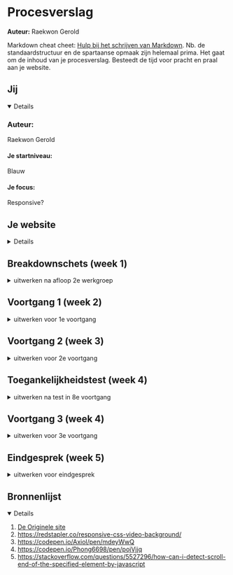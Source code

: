 # Procesverslag
**Auteur:** Raekwon Gerold

Markdown cheat cheet: [Hulp bij het schrijven van Markdown](https://github.com/adam-p/markdown-here/wiki/Markdown-Cheatsheet). Nb. de standaardstructuur en de spartaanse opmaak zijn helemaal prima. Het gaat om de inhoud van je procesverslag. Besteedt de tijd voor pracht en praal aan je website.

## Jij
<details open>

### Auteur:
Raekwon Gerold

#### Je startniveau:
Blauw

#### Je focus:
Responsive?
</details>
 
 ## Je website
<details closed>
 
 ### Je opdracht:
https://playvalorant.com/ en https://playvalorant.com/en-us/agents/

#### Screenshot(s) van de eerste pagina (small screen): 
Home  
<img src="https://i.gyazo.com/d721ef609d03747fcefe94e0b5e294f5.png" width="375px" alt="Valorant Homepage">
<img src="https://i.gyazo.com/c015eabd0d4ef763ff2b1d042e1b5a19.png" width="375px" alt="Valorant Homepage">
<img src="https://i.gyazo.com/710d58b8c04daf49010d843043a5b2bb.png" width="375px" alt="Valorant Homepage">
<img src="https://i.gyazo.com/31a47af035fec6097f60276b36543516.png" width="375px" alt="Valorant Homepage">
<img src="https://i.gyazo.com/e334080399fd67cd50eefe3f37d90d6f.png" width="375px" alt="Valorant Homepage">
<img src="https://i.gyazo.com/9edc7f93c4879339547a910e2ba68b38.png" width="375px" alt="Valorant Homepage">

#### Screenshot(s) van de tweede pagina (small screen):
Agents  
<img src="https://i.gyazo.com/6ff87b8948b761e12b82d37c00634a87.png" width="375px" alt="Valorant Agents">
<img src="https://i.gyazo.com/89aa95a204ed44000070e2611bc31770.png" width="375px" alt="Valorant Agents">
 
</details>
 
 ## Breakdownschets (week 1)

<details closed>
<summary>uitwerken na afloop 2e werkgroep</summary>

### de hele pagina: 
<img src="Opdrachten/Breakdownschets/breakdown1.png" width="375px" alt="homepage">
<img src="Opdrachten/Breakdownschets/breakdown2.png" width="375px" alt="homepage">
<img src="Opdrachten/Breakdownschets/breakdown3.png" width="375px" alt="homepage">
<img src="Opdrachten/Breakdownschets/breakdown4.png" width="375px" alt="homepage">

</details>
 
## Voortgang 1 (week 2)

<details>
<summary>uitwerken voor 1e voortgang</summary>

### Stand van zaken
Ziek Thuis, nog niet veel kunnen doen

</details>
 
## Voortgang 2 (week 3)

<details>
<summary>uitwerken voor 2e voortgang</summary>

### Stand van zaken
Nog steeds ziek thuis

</details>
 
 ## Toegankelijkheidstest (week 4)

<details closed>
<summary>uitwerken na test in 8e voortgang</summary>

(Was nog ziek en werk aan het inhalen deze week)
 
### Bevindingen
Lijst met je bevindingen die in de test naar voren kwamen:


#### Titel eerste bevinding
Hier korte omschrijving (met indien nodig een afbeelding)

Hier een omschrijving van hoe het opgelost kan worden (met indien nodig een afbeelding)


#### Titel tweede bevinding. 
Hier korte omschrijving (met indien nodig een afbeelding)

Hier een omschrijving van hoe het opgelost kan worden (met indien nodig een afbeelding)


#### Titel volgende bevinding. 
Hier korte omschrijving (met indien nodig een afbeelding)

Hier een omschrijving van hoe het opgelost kan worden (met indien nodig een afbeelding)


#### Titel nog een bevinding. 
Hier korte omschrijving (met indien nodig een afbeelding)

Hier een omschrijving van hoe het opgelost kan worden (met indien nodig een afbeelding)

</details>

## Voortgang 3 (week 4)

<details>
<summary>uitwerken voor 3e voortgang</summary>

### Stand van zaken
Ging goed:
 - Voelde me beter en kon er eindelijk zijn
 - Goed feedback gekregen op mijn werk
 - Ging in mijn ogen beter dan dat ik dacht
 
 Ging slecht:
 - Nog niet klaar
 - Kleine errors door size verschil van thuis monitor en andere monitoren
 - Background text dat niet mee wilt scalen


### Agenda voor meeting
samen met je groepje opstellen

| Raekwon      | student 2          | student 3    | student 4        |
| ---            | ---                | ---          | ---              |
| Hoe ver ben ik?  | en dit             | en ik dit    | en dan ik dat    |
| ... | dit als er tijd is | nog een punt | dit wil ik zeker |
| ...            | ...                | ...          | ...              |


### Verslag van meeting

- Werk aan je classes gebruik
- Kijk naar een micro-interactie voor de agents pagina
- Verwijder zo veel mogelijk classes

</details>

## Eindgesprek (week 5)

<details>
<summary>uitwerken voor eindgesprek</summary>

### Stand van zaken
Ging goed:
 - Denk dat ik verder ben dan dat ik dacht
 
 Ging slecht:
 - Paar sections moeten weghalen door overtollige animaties
 - animation gebruik bij agents gaat niet lekker

### Screenshot(s)

hier screenshot(s) van je eindresultaat  
 
Home  
<img src="https://i.gyazo.com/909b976dd105bb410dd68b795bf669c1.png" width="375px" alt="Valorant Homepage">
<img src="https://i.gyazo.com/b0706cf668818241280e28a755ef0657.png" width="375px" alt="Valorant Homepage">
<img src="https://i.gyazo.com/ad0ab2fe074d2dc8491bd0eb274f309a.png" width="375px" alt="Valorant Homepage">
<img src="https://i.gyazo.com/d721ef609d03747fcefe94e0b5e294f5.png" width="375px" alt="Valorant Homepage">
<img src="https://i.gyazo.com/7f6a073172df74148436425afa7a732d.png" width="375px" alt="Valorant Homepage">
 
Agents  
<img src="https://i.gyazo.com/1a6f577ae189ba81bf582ae64c10a8f7.png" width="375px" alt="Valorant Homepage">
<img src="https://i.gyazo.com/b045bb60fa4a5271fac48c80e6301ec6.png" width="375px" alt="Valorant Homepage">

</details>

## Bronnenlijst

<details open>

1. [De Originele site](https://playvalorant.com/)
2. https://redstapler.co/responsive-css-video-background/
3. https://codepen.io/Axiol/pen/mdeyWwQ
4. https://codepen.io/Phong6698/pen/pojVjjq
5. https://stackoverflow.com/questions/5527296/how-can-i-detect-scroll-end-of-the-specified-element-by-javascript

</details>
